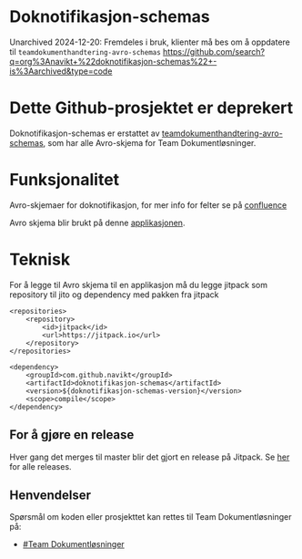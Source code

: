 
# Doknotifikasjon-schemas

Unarchived 2024-12-20: 
Fremdeles i bruk, klienter må bes om å oppdatere til `teamdokumenthandtering-avro-schemas`
https://github.com/search?q=org%3Anavikt+%22doknotifikasjon-schemas%22+-is%3Aarchived&type=code

# Dette Github-prosjektet er deprekert
Doknotifikasjon-schemas er erstattet av [teamdokumenthandtering-avro-schemas](https://github.com/navikt/teamdokumenthandtering-avro-schemas), som har alle Avro-skjema for Team Dokumentløsninger.

# Funksjonalitet
Avro-skjemaer for doknotifikasjon, for mer info for felter se på [confluence](https://confluence.adeo.no/display/BOA/doknotifikasjon+-+Funksjonell+Beskrivelse)

Avro skjema blir brukt på denne [applikasjonen](https://github.com/navikt/doknotifikasjon).


# Teknisk

For å legge til Avro skjema til en applikasjon må du legge jitpack som repository til jito og dependency med pakken fra jitpack

``` 	
<repositories>
    <repository>
        <id>jitpack</id>
        <url>https://jitpack.io</url>
    </repository>
</repositories>
```

``` 	
<dependency>
    <groupId>com.github.navikt</groupId>
    <artifactId>doknotifikasjon-schemas</artifactId>
    <version>${doknotifikasjon-schemas-version}</version>
    <scope>compile</scope>
</dependency>
```

## For å gjøre en release

Hver gang det merges til master blir det gjort en release på Jitpack. Se [her](https://jitpack.io/#navikt/doknotifikasjon-schemas) for alle releases.

## Henvendelser
Spørsmål om koden eller prosjekttet kan rettes til Team Dokumentløsninger på:
* [\#Team Dokumentløsninger](https://nav-it.slack.com/client/T5LNAMWNA/C6W9E5GPJ)
